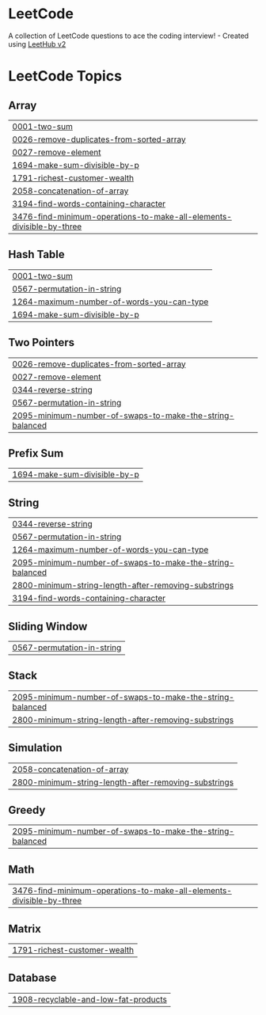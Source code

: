 # LeetCode
A collection of LeetCode questions to ace the coding interview! - Created using [LeetHub v2](https://github.com/arunbhardwaj/LeetHub-2.0)

<!---LeetCode Topics Start-->
# LeetCode Topics
## Array
|  |
| ------- |
| [0001-two-sum](https://github.com/PeggyPriscilla/LeetCode/tree/master/0001-two-sum) |
| [0026-remove-duplicates-from-sorted-array](https://github.com/PeggyPriscilla/LeetCode/tree/master/0026-remove-duplicates-from-sorted-array) |
| [0027-remove-element](https://github.com/PeggyPriscilla/LeetCode/tree/master/0027-remove-element) |
| [1694-make-sum-divisible-by-p](https://github.com/PeggyPriscilla/LeetCode/tree/master/1694-make-sum-divisible-by-p) |
| [1791-richest-customer-wealth](https://github.com/PeggyPriscilla/LeetCode/tree/master/1791-richest-customer-wealth) |
| [2058-concatenation-of-array](https://github.com/PeggyPriscilla/LeetCode/tree/master/2058-concatenation-of-array) |
| [3194-find-words-containing-character](https://github.com/PeggyPriscilla/LeetCode/tree/master/3194-find-words-containing-character) |
| [3476-find-minimum-operations-to-make-all-elements-divisible-by-three](https://github.com/PeggyPriscilla/LeetCode/tree/master/3476-find-minimum-operations-to-make-all-elements-divisible-by-three) |
## Hash Table
|  |
| ------- |
| [0001-two-sum](https://github.com/PeggyPriscilla/LeetCode/tree/master/0001-two-sum) |
| [0567-permutation-in-string](https://github.com/PeggyPriscilla/LeetCode/tree/master/0567-permutation-in-string) |
| [1264-maximum-number-of-words-you-can-type](https://github.com/PeggyPriscilla/LeetCode/tree/master/1264-maximum-number-of-words-you-can-type) |
| [1694-make-sum-divisible-by-p](https://github.com/PeggyPriscilla/LeetCode/tree/master/1694-make-sum-divisible-by-p) |
## Two Pointers
|  |
| ------- |
| [0026-remove-duplicates-from-sorted-array](https://github.com/PeggyPriscilla/LeetCode/tree/master/0026-remove-duplicates-from-sorted-array) |
| [0027-remove-element](https://github.com/PeggyPriscilla/LeetCode/tree/master/0027-remove-element) |
| [0344-reverse-string](https://github.com/PeggyPriscilla/LeetCode/tree/master/0344-reverse-string) |
| [0567-permutation-in-string](https://github.com/PeggyPriscilla/LeetCode/tree/master/0567-permutation-in-string) |
| [2095-minimum-number-of-swaps-to-make-the-string-balanced](https://github.com/PeggyPriscilla/LeetCode/tree/master/2095-minimum-number-of-swaps-to-make-the-string-balanced) |
## Prefix Sum
|  |
| ------- |
| [1694-make-sum-divisible-by-p](https://github.com/PeggyPriscilla/LeetCode/tree/master/1694-make-sum-divisible-by-p) |
## String
|  |
| ------- |
| [0344-reverse-string](https://github.com/PeggyPriscilla/LeetCode/tree/master/0344-reverse-string) |
| [0567-permutation-in-string](https://github.com/PeggyPriscilla/LeetCode/tree/master/0567-permutation-in-string) |
| [1264-maximum-number-of-words-you-can-type](https://github.com/PeggyPriscilla/LeetCode/tree/master/1264-maximum-number-of-words-you-can-type) |
| [2095-minimum-number-of-swaps-to-make-the-string-balanced](https://github.com/PeggyPriscilla/LeetCode/tree/master/2095-minimum-number-of-swaps-to-make-the-string-balanced) |
| [2800-minimum-string-length-after-removing-substrings](https://github.com/PeggyPriscilla/LeetCode/tree/master/2800-minimum-string-length-after-removing-substrings) |
| [3194-find-words-containing-character](https://github.com/PeggyPriscilla/LeetCode/tree/master/3194-find-words-containing-character) |
## Sliding Window
|  |
| ------- |
| [0567-permutation-in-string](https://github.com/PeggyPriscilla/LeetCode/tree/master/0567-permutation-in-string) |
## Stack
|  |
| ------- |
| [2095-minimum-number-of-swaps-to-make-the-string-balanced](https://github.com/PeggyPriscilla/LeetCode/tree/master/2095-minimum-number-of-swaps-to-make-the-string-balanced) |
| [2800-minimum-string-length-after-removing-substrings](https://github.com/PeggyPriscilla/LeetCode/tree/master/2800-minimum-string-length-after-removing-substrings) |
## Simulation
|  |
| ------- |
| [2058-concatenation-of-array](https://github.com/PeggyPriscilla/LeetCode/tree/master/2058-concatenation-of-array) |
| [2800-minimum-string-length-after-removing-substrings](https://github.com/PeggyPriscilla/LeetCode/tree/master/2800-minimum-string-length-after-removing-substrings) |
## Greedy
|  |
| ------- |
| [2095-minimum-number-of-swaps-to-make-the-string-balanced](https://github.com/PeggyPriscilla/LeetCode/tree/master/2095-minimum-number-of-swaps-to-make-the-string-balanced) |
## Math
|  |
| ------- |
| [3476-find-minimum-operations-to-make-all-elements-divisible-by-three](https://github.com/PeggyPriscilla/LeetCode/tree/master/3476-find-minimum-operations-to-make-all-elements-divisible-by-three) |
## Matrix
|  |
| ------- |
| [1791-richest-customer-wealth](https://github.com/PeggyPriscilla/LeetCode/tree/master/1791-richest-customer-wealth) |
## Database
|  |
| ------- |
| [1908-recyclable-and-low-fat-products](https://github.com/PeggyPriscilla/LeetCode/tree/master/1908-recyclable-and-low-fat-products) |
<!---LeetCode Topics End-->